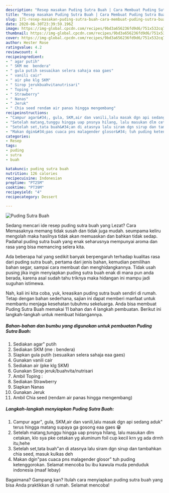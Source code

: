 ```yaml
---
description: "Resep masakan Puding Sutra Buah | Cara Membuat Puding Sutra Buah Yang Enak Dan Mudah"
title: "Resep masakan Puding Sutra Buah | Cara Membuat Puding Sutra Buah Yang Enak Dan Mudah"
slug: 171-resep-masakan-puding-sutra-buah-cara-membuat-puding-sutra-buah-yang-enak-dan-mudah
date: 2020-06-30T23:39:59.196Z
image: https://img-global.cpcdn.com/recipes/9bd3a656236fd9d6/751x532cq70/puding-sutra-buah-foto-resep-utama.jpg
thumbnail: https://img-global.cpcdn.com/recipes/9bd3a656236fd9d6/751x532cq70/puding-sutra-buah-foto-resep-utama.jpg
cover: https://img-global.cpcdn.com/recipes/9bd3a656236fd9d6/751x532cq70/puding-sutra-buah-foto-resep-utama.jpg
author: Hester Rose
ratingvalue: 4.2
reviewcount: 4
recipeingredient:
- " agar putih"
- " SKM me  bendera"
- " gula putih sesuaikan selera sahaja eaa gaes"
- " vanili cair"
- " air pke klg SKM"
- " Sirop jerukbuahvitanutrisari"
- " Toping "
- " Strawberry"
- " Nanas"
- " Jeruk"
- " Chia seed rendam air panas hingga mengembang"
recipeinstructions:
- "Campur agar&#34;, gula, SKM,air dan vanili,lalu masak dgn api sedang aduk&#34; terus hingga matang supaya ga gosong eaa gaes 😁"
- "Setelah matang,tunggu hingga uap pnsnya hilang, lalu masukan dlm cetakan, klo sya pke cetakan yg aluminum foil cup kecil krn yg ada drmh itu,hehe"
- "Setelah set,tata buah&#34;an di atasnya lalu siram dgn sirup dan tambahkan chia seed, masuk kulkas deh"
- "Makan dgin&#34;pas cuaca pns malagender glosor&#34; tuh puding ketenggorokan. Selamat mencoba bu ibu kawula muda penduduk indonesia (maaf lebay)"
categories:
- Resep
tags:
- puding
- sutra
- buah

katakunci: puding sutra buah 
nutrition: 126 calories
recipecuisine: Indonesian
preptime: "PT25M"
cooktime: "PT39M"
recipeyield: "4"
recipecategory: Dessert

---
```



![Puding Sutra Buah](https://img-global.cpcdn.com/recipes/9bd3a656236fd9d6/751x532cq70/puding-sutra-buah-foto-resep-utama.jpg)

Sedang mencari ide resep puding sutra buah yang Lezat? Cara Memasaknya memang tidak susah dan tidak juga mudah. seumpama keliru mengolah maka hasilnya tidak akan memuaskan dan bahkan tidak sedap. Padahal puding sutra buah yang enak seharusnya mempunyai aroma dan rasa yang bisa memancing selera kita.

Ada beberapa hal yang sedikit banyak berpengaruh terhadap kualitas rasa dari puding sutra buah, pertama dari jenis bahan, kemudian pemilihan bahan segar, sampai cara membuat dan menghidangkannya. Tidak usah pusing jika ingin menyiapkan puding sutra buah enak di mana pun anda berada, karena asal sudah tahu triknya maka hidangan ini mampu jadi suguhan istimewa.




Nah, kali ini kita coba, yuk, kreasikan puding sutra buah sendiri di rumah. Tetap dengan bahan sederhana, sajian ini dapat memberi manfaat untuk membantu menjaga kesehatan tubuhmu sekeluarga. Anda bisa membuat Puding Sutra Buah memakai 11 bahan dan 4 langkah pembuatan. Berikut ini langkah-langkah untuk membuat hidangannya.

<!--inarticleads1-->

##### Bahan-bahan dan bumbu yang digunakan untuk pembuatan Puding Sutra Buah:

1. Sediakan  agar&#34; putih
1. Sediakan  SKM (me : bendera)
1. Siapkan  gula putih (sesuaikan selera sahaja eaa gaes)
1. Gunakan  vanili cair
1. Sediakan  air (pke klg SKM)
1. Gunakan  Sirop jeruk/buahvita/nutrisari
1. Ambil  Toping :
1. Sediakan  Strawberry
1. Siapkan  Nanas
1. Gunakan  Jeruk
1. Ambil  Chia seed (rendam air panas hingga mengembang)




<!--inarticleads2-->

##### Langkah-langkah menyiapkan Puding Sutra Buah:

1. Campur agar&#34;, gula, SKM,air dan vanili,lalu masak dgn api sedang aduk&#34; terus hingga matang supaya ga gosong eaa gaes 😁
1. Setelah matang,tunggu hingga uap pnsnya hilang, lalu masukan dlm cetakan, klo sya pke cetakan yg aluminum foil cup kecil krn yg ada drmh itu,hehe
1. Setelah set,tata buah&#34;an di atasnya lalu siram dgn sirup dan tambahkan chia seed, masuk kulkas deh
1. Makan dgin&#34;pas cuaca pns malagender glosor&#34; tuh puding ketenggorokan. Selamat mencoba bu ibu kawula muda penduduk indonesia (maaf lebay)




Bagaimana? Gampang kan? Itulah cara menyiapkan puding sutra buah yang bisa Anda praktikkan di rumah. Selamat mencoba!
